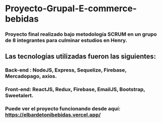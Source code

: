 # Proyecto-Grupal-E-commerce-bebidas

### Proyecto final realizado bajo metodología SCRUM en un grupo de 8 integrantes para culminar estudios en Henry.

##  Las tecnologías utilizadas fueron las siguientes:
### Back-end : NodeJS, Express, Sequelize, Firebase, Mercadopago, axios.
### Front-end: ReactJS, Redux, Firebase, EmailJS, Bootstrap, Sweetalert.

### Puede ver el proyecto funcionando desde aquí: https://elbardetonibebidas.vercel.app/
